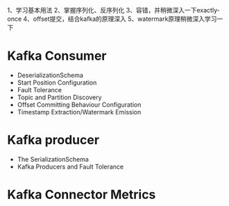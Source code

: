 1、学习基本用法
2、掌握序列化、反序列化
3、容错，并稍微深入一下exactly-once
4、offset提交，结合kafka的原理深入
5、watermark原理稍微深入学习一下

# Kafka Consumer
- DeserializationSchema
- Start Position Configuration
- Fault Tolerance
- Topic and Partition Discovery
- Offset Committing Behaviour Configuration
- Timestamp Extraction/Watermark Emission


# Kafka producer
- The SerializationSchema
- Kafka Producers and Fault Tolerance


# Kafka Connector Metrics
